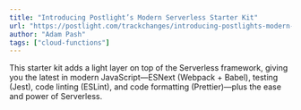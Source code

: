 ```yaml
---
title: "Introducing Postlight’s Modern Serverless Starter Kit"
url: "https://postlight.com/trackchanges/introducing-postlights-modern-serverless-starter-kit"
author: "Adam Pash"
tags: ["cloud-functions"]
---
```


This starter kit adds a light layer on top of the Serverless framework, giving you the latest in modern JavaScript—ESNext (Webpack + Babel), testing (Jest), code linting (ESLint), and code formatting (Prettier)—plus the ease and power of Serverless.